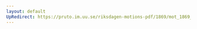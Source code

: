 ```yaml
---
layout: default
UpRedirect: https://pruto.im.uu.se/riksdagen-motions-pdf/1869/mot_1869__ak__205/mot_1869__ak__205-002.pdf
---
```

